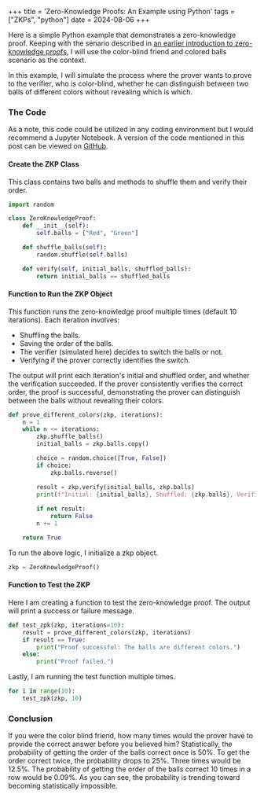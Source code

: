 +++
title = 'Zero-Knowledge Proofs: An Example using Python'
tags = ["ZKPs", "python"]
date = 2024-08-06
+++

Here is a simple Python example that demonstrates a zero-knowledge proof. Keeping with the senario described in [an earlier introduction to zero-knowledge proofs](https://blog.agilephd.com/posts/zero_knowlege_proof/), I will use the color-blind friend and colored balls scenario as the context.

In this example, I will simulate the process where the prover wants to prove to the verifier, who is color-blind, whether he can distinguish between two balls of different colors without revealing which is which.

### The Code

As a note, this code could be utilized in any coding environment but I would recommend a Jupyter Notebook.  A version of the code mentioned in this post can be viewed on [GitHub](https://github.com/cavalryjim/zkp_example).

#### Create the ZKP Class

This class contains two balls and methods to shuffle them and verify their order.

```python
import random

class ZeroKnowledgeProof:
    def __init__(self):
        self.balls = ["Red", "Green"]

    def shuffle_balls(self):
        random.shuffle(self.balls)

    def verify(self, initial_balls, shuffled_balls):
        return initial_balls == shuffled_balls
```

#### Function to Run the ZKP Object

This function runs the zero-knowledge proof multiple times (default 10 iterations). Each iteration involves:
- Shuffling the balls.
- Saving the order of the balls.
- The verifier (simulated here) decides to switch the balls or not.
- Verifying if the prover correctly identifies the switch.

The output will print each iteration's initial and shuffled order, and whether the verification succeeded. If the prover consistently verifies the correct order, the proof is successful, demonstrating the prover can distinguish between the balls without revealing their colors.

```python
def prove_different_colors(zkp, iterations):
    n = 1
    while n <= iterations:
        zkp.shuffle_balls()
        initial_balls = zkp.balls.copy()

        choice = random.choice([True, False])  
        if choice:
            zkp.balls.reverse()

        result = zkp.verify(initial_balls, zkp.balls)
        print(f"Initial: {initial_balls}, Shuffled: {zkp.balls}, Verified: {result}")
        
        if not result:
            return False
        n += 1

    return True
```

To run the above logic, I initialize a zkp object.

```python
zkp = ZeroKnowledgeProof()
```

#### Function to Test the ZKP

Here I am creating a function to test the zero-knowledge proof.  The output will print a success or failure message.

```python
def test_zpk(zkp, iterations=10):
    result = prove_different_colors(zkp, iterations)
    if result == True:
        print("Proof successful: The balls are different colors.")
    else:
        print("Proof failed.")
```

Lastly, I am running the test function multiple times.

```python
for i in range(10):
    test_zpk(zkp, 10)
```

### Conclusion

If you were the color blind friend, how many times would the prover have to provide the correct answer before you believed him?  Statistically, the probability of getting the order of the balls correct once is 50%.  To get the order correct twice, the probability drops to 25%.  Three times would be 12.5%.  The probability of getting the order of the balls correct 10 times in a row would be 0.09%.  As you can see, the probability is trending toward becoming statistically impossible.



